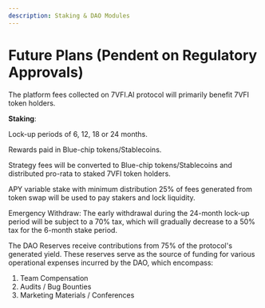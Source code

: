 ```yaml
---
description: Staking & DAO Modules
---
```


# Future Plans (Pendent on Regulatory Approvals)

The platform fees collected on 7VFI.AI protocol will primarily benefit 7VFI token holders.

**Staking**:&#x20;

Lock-up periods of 6, 12, 18 or 24 months.&#x20;

Rewards paid in Blue-chip tokens/Stablecoins.&#x20;

Strategy fees will be converted to Blue-chip tokens/Stablecoins and distributed pro-rata to staked 7VFI token holders.

APY variable stake with minimum distribution 25% of fees generated from token swap will be used to pay stakers and lock liquidity.

Emergency Withdraw: The early withdrawal during the 24-month lock-up period will be subject to a 70% tax, which will gradually decrease to a 50% tax for the 6-month stake period.

The DAO Reserves receive contributions from 75% of the protocol's generated yield. These reserves serve as the source of funding for various operational expenses incurred by the DAO, which encompass:

1. Team Compensation
2. Audits / Bug Bounties
3. Marketing Materials / Conferences
